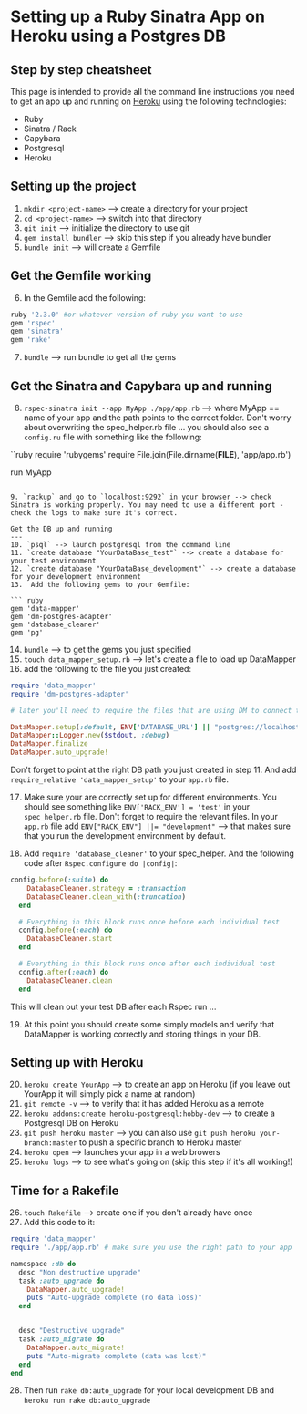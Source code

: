 # Setting up a Ruby Sinatra App on Heroku using a Postgres DB
## Step by step cheatsheet

This page is intended to provide all the command line instructions you need to get an app up and running on [Heroku](http://www.heroku.com) using the following technologies:

* Ruby
* Sinatra / Rack
* Capybara
* Postgresql
* Heroku

Setting up the project
---
1. `mkdir <project-name>` --> create a directory for your project
2. `cd <project-name>` --> switch into that directory
3. `git init` --> initialize the directory to use git
4. `gem install bundler` --> skip this step if you already have bundler
5. `bundle init` --> will create a Gemfile

Get the Gemfile working
---
6. In the Gemfile add the following:

```ruby
ruby '2.3.0' #or whatever version of ruby you want to use
gem 'rspec'
gem 'sinatra'
gem 'rake'
```

7. `bundle` --> run bundle to get all the gems

Get the Sinatra and Capybara up and running
---
8. `rspec-sinatra init --app MyApp ./app/app.rb` --> where MyApp == name of your app and the path points to the correct folder. Don't worry about overwriting the spec_helper.rb file ... you should also see a `config.ru` file with something like the following:

``ruby
require 'rubygems'
require File.join(File.dirname(__FILE__), 'app/app.rb')

run MyApp
```

9. `rackup` and go to `localhost:9292` in your browser --> check Sinatra is working properly. You may need to use a different port - check the logs to make sure it's correct.

Get the DB up and running
---
10. `psql` --> launch postgresql from the command line
11. `create database "YourDataBase_test"` --> create a database for your test environment
12. `create database "YourDataBase_development"` --> create a database for your development environment
13.  Add the following gems to your Gemfile:

``` ruby
gem 'data-mapper'
gem 'dm-postgres-adapter'
gem 'database_cleaner'
gem 'pg'
```

14. `bundle` --> to get the gems you just specified
15. `touch data_mapper_setup.rb` --> let's create a file to load up DataMapper
16. add the following to the file you just created:

``` ruby
require 'data_mapper'
require 'dm-postgres-adapter'

# later you'll need to require the files that are using DM to connect to your DB

DataMapper.setup(:default, ENV['DATABASE_URL'] || "postgres://localhost/YourDataBase_#{ENV['RACK_ENV']}")
DataMapper::Logger.new($stdout, :debug)
DataMapper.finalize
DataMapper.auto_upgrade!
```

Don't forget to point at the right DB path you just created in step 11. And add `require_relative 'data_mapper_setup'` to your `app.rb` file.

17. Make sure your are correctly set up for different environments. You should see something like `ENV['RACK_ENV'] = 'test'` in your `spec_helper.rb` file. Don't forget to require the relevant files. In your `app.rb` file add `ENV["RACK_ENV"] ||= "development"` --> that makes sure that you run the development environment by default.

18. Add `require 'database_cleaner'` to your spec_helper. And the following code after `Rspec.configure do |config|`:

``` ruby
config.before(:suite) do
    DatabaseCleaner.strategy = :transaction
    DatabaseCleaner.clean_with(:truncation)
  end

  # Everything in this block runs once before each individual test
  config.before(:each) do
    DatabaseCleaner.start
  end

  # Everything in this block runs once after each individual test
  config.after(:each) do
    DatabaseCleaner.clean
  end
```

This will clean out your test DB after each Rspec run ...

19. At this point you should create some simply models and verify that DataMapper is working correctly and storing things in your DB.

Setting up with Heroku
---
20. `heroku create YourApp` --> to create an app on Heroku (if you leave out YourApp it will simply pick a name at random)
21. `git remote -v` --> to verify that it has added Heroku as a remote
22. `heroku addons:create heroku-postgresql:hobby-dev` --> to create a Postgresql DB on Heroku
23. `git push heroku master` --> you can also use `git push heroku your-branch:master` to push a specific branch to Heroku master
24. `heroku open` --> launches your app in a web browers
25. `heroku logs` --> to see what's going on (skip this step if it's all working!)

Time for a Rakefile
---
26. `touch Rakefile` --> create one if you don't already have once
27. Add this code to it:

``` ruby
require 'data_mapper'
require './app/app.rb' # make sure you use the right path to your app

namespace :db do
  desc "Non destructive upgrade"
  task :auto_upgrade do
    DataMapper.auto_upgrade!
    puts "Auto-upgrade complete (no data loss)"
  end


  desc "Destructive upgrade"
  task :auto_migrate do
    DataMapper.auto_migrate!
    puts "Auto-migrate complete (data was lost)"
  end
end
```
28. Then run `rake db:auto_upgrade` for your local development DB and `heroku run rake db:auto_upgrade`
